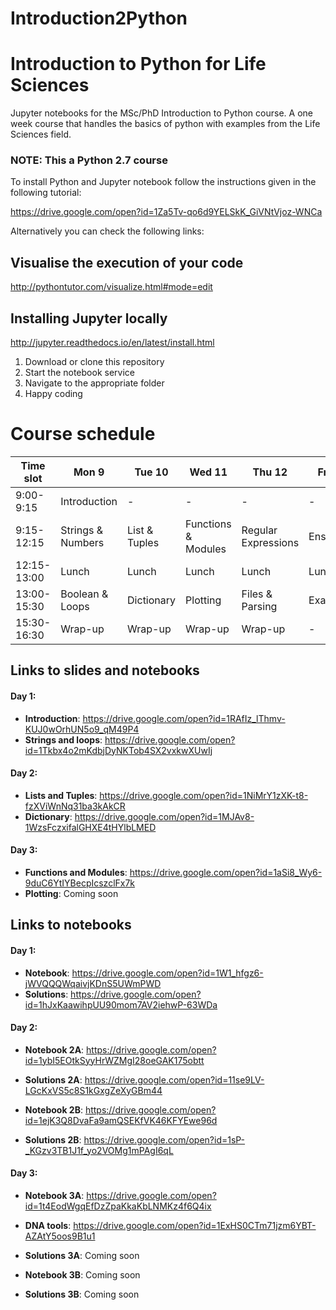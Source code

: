 # Introduction2Python

# Introduction to Python for Life Sciences
Jupyter notebooks for the MSc/PhD Introduction to Python course.
A one week course that handles the basics of python with examples from the Life Sciences field.

### NOTE: This a Python 2.7 course

To install  Python and Jupyter notebook follow the instructions given in the following tutorial:

https://drive.google.com/open?id=1Za5Tv-qo6d9YELSkK_GiVNtVjoz-WNCa

Alternatively you can check the following links:

## Visualise the execution of your code
http://pythontutor.com/visualize.html#mode=edit

## Installing Jupyter locally
http://jupyter.readthedocs.io/en/latest/install.html
1. Download or clone this repository
2. Start the notebook service
3. Navigate to the appropriate folder
4. Happy coding


# Course schedule
| Time slot   | Mon 9 | Tue 10 | Wed 11 | Thu 12 | Fri 13 |
| --- | --- | --- | --- | --- | --- |
| 9:00-9:15   | Introduction | - | - | - | - |
| 9:15-12:15  | Strings & Numbers | List & Tuples | Functions & Modules | Regular Expressions | Ensemble |
| 12:15-13:00 | Lunch | Lunch | Lunch | Lunch | Lunch |
| 13:00-15:30 | Boolean & Loops | Dictionary | Plotting | Files & Parsing | Exam |
| 15:30-16:30 | Wrap-up | Wrap-up | Wrap-up | Wrap-up | - | 

## Links to slides and notebooks

#### Day 1:

- **Introduction**: https://drive.google.com/open?id=1RAfIz_lThmv-KUJ0wOrhUN5o9_qM49P4
- **Strings and loops**: https://drive.google.com/open?id=1Tkbx4o2mKdbjDyNKTob4SX2vxkwXUwIj

#### Day 2:

- **Lists and Tuples**: https://drive.google.com/open?id=1NiMrY1zXK-t8-fzXViWnNq31ba3kAkCR
- **Dictionary**: https://drive.google.com/open?id=1MJAv8-1WzsFczxifalGHXE4tHYlbLMED

#### Day 3:

- **Functions and Modules**: https://drive.google.com/open?id=1aSi8_Wy6-9duC6YtIYBecpIcszclFx7k
- **Plotting**: Coming soon


## Links to notebooks

#### Day 1:

- **Notebook**: https://drive.google.com/open?id=1W1_hfgz6-jWVQQQWqaivjKDnS5UWmPWD
- **Solutions**: https://drive.google.com/open?id=1hJxKaawihpUU90mom7AV2iehwP-63WDa

#### Day 2:

- **Notebook 2A**: https://drive.google.com/open?id=1ybI5EOtkSyyHrWZMgI28oeGAK175obtt
- **Solutions 2A**: https://drive.google.com/open?id=11se9LV-LGcKxVS5c8S1kGxgZeXyGBm44

- **Notebook 2B**: https://drive.google.com/open?id=1ejK3Q8DvaFa9amQSEKfVK46KFYEwe96d
- **Solutions 2B**: https://drive.google.com/open?id=1sP-_KGzv3TB1J1f_yo2VOMg1mPAgI6qL

#### Day 3:

- **Notebook 3A**: https://drive.google.com/open?id=1t4EodWgqEfDzZpaKkaKbLNMKz4f6Q4ix
- **DNA tools**: https://drive.google.com/open?id=1ExHS0CTm71jzm6YBT-AZAtY5oos9B1u1
- **Solutions 3A**: Coming soon

- **Notebook 3B**: Coming soon
- **Solutions 3B**: Coming soon

